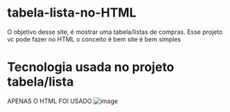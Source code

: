 # tabela-lista-no-HTML
O objetivo desse site, é mostrar uma tabela/listas de compras. Esse projeto vc pode fazer no HTML 
o conceito é bem site é bem simples 
# Tecnologia usada no projeto tabela/lista
APENAS O HTML FOI USADO
![image](https://user-images.githubusercontent.com/123127442/218628777-98c18348-bc94-4db4-b885-2fee4caf6ecd.png)
